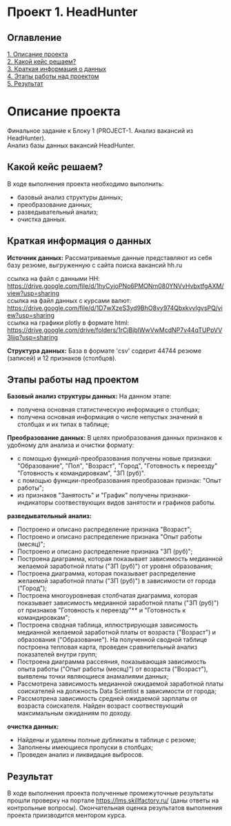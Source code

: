 # Проект 1. HeadHunter 

## Оглавление
[1. Описание проекта](https://github.com/anton031179/sf_data_science/blob/main/PROJECT-1%20(HeadHunter)/README.md#описание-проекта)  
[2. Какой кейс решаем?](https://github.com/anton031179/sf_data_science/blob/main/PROJECT-1%20(HeadHunter)/README.md#какой-кейс-решаем)  
[3. Краткая информация о данных](https://github.com/anton031179/sf_data_science/blob/main/PROJECT-1%20(HeadHunter)/README.md#краткая-информация-о-данных)  
[4. Этапы работы над проектом](https://github.com/anton031179/sf_data_science/blob/main/PROJECT-1%20(HeadHunter)/README.md#Этапы-работы-над-проектом)  
[5. Результат](https://github.com/anton031179/sf_data_science/blob/main/PROJECT-1%20(HeadHunter)/README.md#результат)   

# Описание проекта 
Финальное задание к Блоку 1 (PROJECT-1. Анализ вакансий из HeadHunter).  
Анализ базы данных вакансий HeadHunter.  
				
## Какой кейс решаем?
В ходе выполнения проекта необходимо выполнить:
- базовый анализ структуры данных;
- преобразование данных;
- разведывательный анализ;
- очистка данных.

## Краткая информация о данных
**Источник данных:** 
Рассматриваемые данные представляют из себя базу резюме, выгруженную с сайта поиска вакансий hh.ru

ссылка на файл с данными HH: https://drive.google.com/file/d/1hyCyjoPNo6PMONm080YNVvHvbxtfgAXM/view?usp=sharing  
ссылка на файл данных с курсами валют: https://drive.google.com/file/d/1D7wXzeS3yd9BhO8vy974QbxkvvlgvsPQ/view?usp=sharing  
ссылка на графики plotly в формате html: https://drive.google.com/drive/folders/1rCjBjblWwVwMcdNP7v44qTUPpVV3ljjq?usp=sharing  

**Структура данных:** 
База в формате 'csv' содерит 44744 резюме (записей) и 12 признаков (столбцов).
  
## Этапы работы над проектом
**Базовый анализ структуры данных:**
На данном этапе:
- получена основная статистическую информация о столбцах;
- получена основная информация о числе непустых значений в столбцах и их типах в таблице;

**Преобразование данных:**
В целях приобразования данных признаков к удобному для анализа и очистки формату:
- с помощью функций-преобразования получены новые признаки: "Образование", "Пол", "Возраст", "Город", "Готовность к переезду" "Готовность к командировкам", "ЗП (руб)".
- с помощью функции-преобразования преобразован признак: "Опыт работы"; 
- из признаков "Занятость" и "График" получены признаки-индикаторы соотвествующих видов занятости и графиков работы.

**разведывательный анализ:**
- Построено и описано распределение признака "Возраст";
- Построено и описано распределение признака "Опыт работы (месяц)";
- Построено и описано распределение признака "ЗП (руб)";
- Построена диаграмма, которая показывает зависимость медианной желаемой заработной платы ("ЗП (руб)") от уровня образования;
- Построена диаграмма, которая показывает распределение желаемой заработной платы ("ЗП (руб)") в зависимости от города ("Город");
- Построена многоуровневая столбчатая диаграмма, которая показывает зависимость медианной заработной платы ("ЗП (руб)") от признаков "Готовность к переезду"** и "Готовность к командировкам";
- Построена сводная таблица, иллюстрирующая зависимость медианной желаемой заработной платы от возраста ("Возраст") и образования ("Образование"). На полученной сводной таблице построена тепловая карта, проведен сравнительный анализ показателей внутри групп;
- Построена диаграмма рассеяния, показывающая зависимость опыта работы ("Опыт работы (месяц)") от возраста ("Возраст"), выявлены точки являющиеся анамалиями данных;
- Рассмотрена зависимость медианной ожидаемой заработной платы соискателей на должность Data Scientist в зависимости от города;
- Рассмотрена зависимость средней ожидаемой зарплаты от возраста соискателя. Найден возраст соотвествующий максимальным ожиданиям по доходу.

**очистка данных:**
- Найдены и удалены полные дубликаты в таблице с резюме;
- Заполнены имеющиеся пропуски в столбцах;
- Проведен анализ и ликвидация выбросов.

## Результат  
В ходе выполнения проекта полученные промежуточные результаты прошли проверку на портале https://lms.skillfactory.ru/ 
(даны ответы на контрольные вопросы).
Окончательная оценка результатов выполнения проекта приизводится ментором курса.

